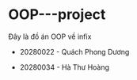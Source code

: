 # OOP---project
Đây là đồ án OOP về infix
- 20280022 - Quách Phong Dương

- 20280034 - Hà Thư Hoàng
